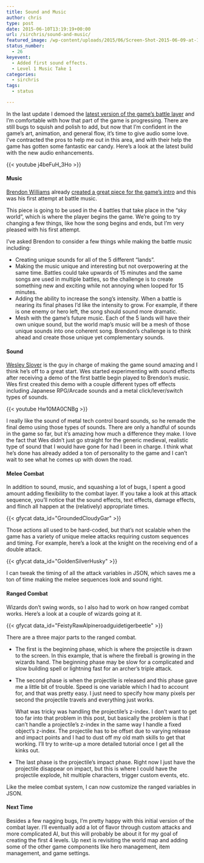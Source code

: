 ```yaml
---
title: Sound and Music
author: chris
type: post
date: 2015-06-10T13:19:19+00:00
url: /sirchris/sound-and-music/
featured_image: /wp-content/uploads/2015/06/Screen-Shot-2015-06-09-at-11.55.26-AM.png
status_number:
  - 26
keyevent:
  - Added first sound effects.
  - Level 1 Music Take 1
categories:
  - sirchris
tags:
  - status

---
```

In the last update I demoed the [latest version of the game’s battle layer][1] and I&#8217;m comfortable with how that part of the game is progressing. There are still bugs to squish and polish to add, but now that I’m confident in the game’s art, animation, and general flow, it’s time to give audio some love. I’ve contracted the pros to help me out in this area, and with their help the game has gotten some fantastic ear candy. Here’s a look at the latest build with the new audio enhancements.
<!--more-->

<div class="inlineimg">
  {{< youtube j4beFuH_3Ho >}}
</div>

#### Music

[Brendon Williams][2] already [created a great piece for the game&#8217;s intro][3] and this was his first attempt at battle music.

This piece is going to be used in the 4 battles that take place in the “sky world”, which is where the player begins the game. We’re going to try changing a few things, like how the song begins and ends, but I’m very pleased with his first attempt.

I’ve asked Brendon to consider a few things while making the battle music including:

  * Creating unique sounds for all of the 5 different &#8220;lands&#8221;.
  * Making the music unique and interesting but not overpowering at the same time. Battles could take upwards of 15 minutes and the same songs are used in multiple battles, so the challenge is to create something new and exciting while not annoying when looped for 15 minutes.
  * Adding the ability to increase the song’s intensity. When a battle is nearing its final phases I’d like the intensity to grow. For example, if there is one enemy or hero left, the song should sound more dramatic.
  * Mesh with the game’s future music. Each of the 5 lands will have their own unique sound, but the world map’s music will be a mesh of those unique sounds into one coherent song. Brendon’s challenge is to think ahead and create those unique yet complementary sounds.

#### Sound

[Wesley Slover][4] is the guy in charge of making the game sound amazing and I think he’s off to a great start. Wes started experimenting with sound effects after receiving a demo of the first battle begin played to Brendon&#8217;s music. Wes first created this demo with a couple different types off effects including Japanese RPG/Arcade sounds and a metal click/lever/switch types of sounds.

<div class="inlineimg">
  {{< youtube Hw10MA0CNBg >}}
</div>

I really like the sound of metal tech control board sounds, so he remade the final demo using those types of sounds. There are only a handful of sounds in the game so far, but it’s amazing how much a difference they make. I love the fact that Wes didn’t just go straight for the generic medieval, realistic type of sound that I would have gone for had I been in charge. I think what he’s done has already added a ton of personality to the game and I can’t wait to see what he comes up with down the road.

#### Melee Combat

In addition to sound, music, and squashing a lot of bugs, I spent a good amount adding flexibility to the combat layer. If you take a look at this attack sequence, you’ll notice that the sound effects, text effects, damage effects, and flinch all happen at the (relatively) appropriate times.

<div class="inlineimg">
  {{< gfycat data_id="GroundedCloudyGar" >}}
</div>

Those actions all used to be hard-coded, but that&#8217;s not scalable when the game has a variety of unique melee attacks requiring custom sequences and timing. For example, here’s a look at the knight on the receiving end of a double attack.

<div class="inlineimg">
  {{< gfycat data_id="GoldenSilverHusky" >}}
</div>

I can tweak the timing of all the attack variables in JSON, which saves me a ton of time making the melee sequences look and sound right.

#### Ranged Combat

Wizards don’t swing words, so I also had to work on how ranged combat works. Here’s a look at a couple of wizards going at it.

<div class="inlineimg">
  {{< gfycat data_id="FeistyRawAlpineroadguidetigerbeetle" >}}
</div>

There are a three major parts to the ranged combat.

  * The first is the beginning phase, which is where the projectile is drawn to the screen. In this example, that is where the fireball is growing in the wizards hand. The beginning phase may be slow for a complicated and slow building spell or lightning fast for an archer’s triple attack.
  * The second phase is when the projectile is released and this phase gave me a little bit of trouble. Speed is one variable which I had to account for, and that was pretty easy. I just need to specify how many pixels per second the projectile travels and everything just works.
  
      
    What was tricky was handling the projectile’s z-index. I don’t want to get too far into that problem in this post, but basically the problem is that I can’t handle a projectile’s z-index in the same way I handle a fixed object’s z-index. The projectile has to be offset due to varying release and impact points and I had to dust off my old math skills to get that working. I’ll try to write-up a more detailed tutorial once I get all the kinks out.
  * The last phase is the projectile’s impact phase. Right now I just have the projectile disappear on impact, but this is where I could have the projectile explode, hit multiple characters, trigger custom events, etc.

Like the melee combat system, I can now customize the ranged variables in JSON.

#### Next Time

Besides a few nagging bugs, I’m pretty happy with this initial version of the combat layer. I’ll eventually add a lot of flavor through custom attacks and more complicated AI, but this will probably be about it for my goal of creating the first 4 levels. Up next is revisiting the world map and adding some of the other game components like hero management, item management, and game settings.

 [1]: http://battleofbrothers.com/sirchris/the-battlefield-ui
 [2]: http://www.brendonwilliams.com
 [3]: http://battleofbrothers.com/sirchris/music-memory
 [4]: http://www.sonosanctus.com